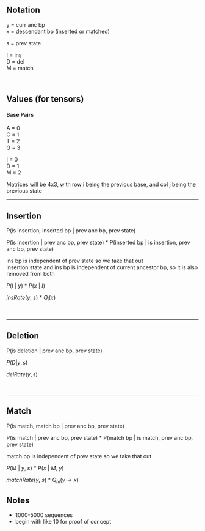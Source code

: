 <script type="text/javascript"
        src="https://cdnjs.cloudflare.com/ajax/libs/mathjax/2.7.0/MathJax.js?config=TeX-AMS_CHTML"></script>

## Notation

y = curr anc bp  
x = descendant bp (inserted or matched)  

s = prev state  

I = ins  
D = del  
M = match  

<br/>

## Values (for tensors)

#### Base Pairs
A = 0  
C = 1  
T = 2  
G = 3  
  
I = 0  
D = 1  
M = 2  
  
Matrices will be 4x3, with row i being the previous base, and col j being the previous state

***
## Insertion

P(is insertion, inserted bp | prev anc bp, prev state)

P(is insertion | prev anc bp, prev state) * P(inserted bp | is insertion, prev anc bp, prev state)  

ins bp is independent of prev state so we take that out  
insertion state and ins bp is independent of current ancestor bp, so it is also removed from both

$P(I\:|\:y)\:*\:P(x\:|\:I)$  

$insRate(y,\:s)\:*\:Q_i(x)$


<br/>

***
## Deletion

P(is deletion | prev anc bp, prev state)  

$P(D | y, s)$  

$delRate(y, s)$
  

<br/>

***
## Match
P(is match, match bp | prev anc bp, prev state)

P(is match | prev anc bp, prev state) * P(match bp | is match, prev anc bp, prev state)  

match bp is independent of prev state so we take that out  

$P(M\:|\:y,\:s)\:*\:P(x\:|\:M,\:y)$  

$matchRate(y,\:s)\:*\:Q_m(y \rightarrow x)$


## Notes
- 1000-5000 sequences  
- begin with like 10 for proof of concept